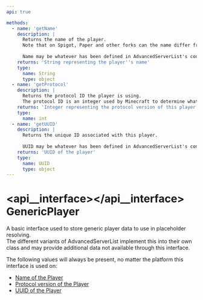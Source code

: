 ```yaml
---
api: true

methods:
  - name: 'getName'
    description: |
      Returns the name of the player.  
      Note that on Spigot, Paper and other forks can the name differ from the one cached by AdvancedServerList, if the plugin was able to retrieve an OfflinePlayer instance from the server. On BungeeCord and Velocity will the returned String always be the name from the cache.
      
      Name may be whatever has been defined in AdvancedServerList's config.yml, should the player not be cached yet by the plugin.
    returns: 'String representing the player''s name'
    type:
      name: String
      type: object
  - name: 'getProtocol'
    description: |
      Returns the protocol ID the player is using.  
      The protocol ID is an integer used by Minecraft to determine what version a server or client is running.
    returns: 'Integer representing the protocol version of this player.'
    type:
      name: int
  - name: 'getUUID'
    description: |
      Returns the unique ID associated with this player.
      
      UUID may be whatever has been defined in AdvancedServerList's config.yml, should the player not be cached yet by AdvancedServerList.
    returns: 'UUID of the player'
    type:
      name: UUID
      type: object
---
```


# <api__interface></api__interface> GenericPlayer

A basic interface used to store generic player data to use in placeholder resolving.  
The different variants of AdvancedServerList implement this into their own class and may provide additional data not available through this interface.

The following values will always be present, no matter the platform this interface is used on:

- [Name of the Player](#getname)
- [Protocol version of the Player](#getprotocol)
- [UUID of the Player](#getuuid)